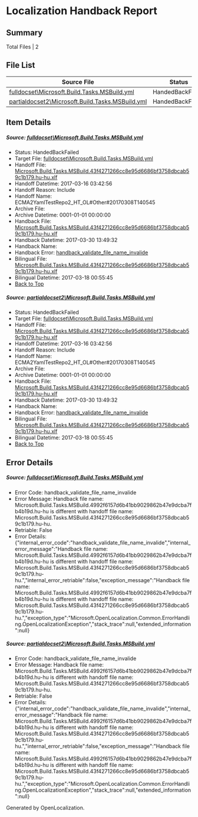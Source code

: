 # <a name='report-top'></a> Localization Handback Report

## Summary
 Total Files | 2

## File List
 Source File | Status | Details 
 ----------- | ------ | ------- 
 [fulldocset\Microsoft.Build.Tasks.MSBuild.yml](https://github.com/OpenLocalizationTestOrg/ECMA2YamlTestRepo2/blob/1e40a158586a88a698e0cb5342785002a56898b2/fulldocset/Microsoft.Build.Tasks.MSBuild.yml) | HandedBackFailed | [Details](#2ed59e0dc5ea36f1040d694fcd2fea1c1f19561f74108)
 [partialdocset2\Microsoft.Build.Tasks.MSBuild.yml](https://github.com/OpenLocalizationTestOrg/ECMA2YamlTestRepo2/blob/9a577bbd8ead778fd4723fbdbce691e69b3b14d4/partialdocset2/Microsoft.Build.Tasks.MSBuild.yml) | HandedBackFailed | [Details](#2ed59e0dc5ea36f1040d694fcd2fea1c1f19561f88199)

## Item Details
##### <a name='2ed59e0dc5ea36f1040d694fcd2fea1c1f19561f74108'></a> Source: [fulldocset\Microsoft.Build.Tasks.MSBuild.yml](https://github.com/OpenLocalizationTestOrg/ECMA2YamlTestRepo2/blob/1e40a158586a88a698e0cb5342785002a56898b2/fulldocset/Microsoft.Build.Tasks.MSBuild.yml)
* Status: HandedBackFailed
* Target File: [fulldocset\Microsoft.Build.Tasks.MSBuild.yml](https://github.com/OpenLocalizationTestOrg/ECMA2YamlTestRepo2.hu-hu/blob/3934e7d26adb851a95819631c59c3b5af813370b/fulldocset/Microsoft.Build.Tasks.MSBuild.yml)
* Handoff File: [Microsoft.Build.Tasks.MSBuild.43f4271266cc8e95d6686bf3758dbcab59c1b179.hu-hu.xlf](https://github.com/OpenLocalizationTestOrg/ECMA2YamlTestRepo2.handoff/blob/2248ddb46524156639760727f08bc60512531119/ol-handoff/OpenLocalizationTestOrg/ECMA2YamlTestRepo2.hu-hu/master/fulldocset/Microsoft.Build.Tasks.MSBuild.43f4271266cc8e95d6686bf3758dbcab59c1b179.hu-hu.xlf)
* Handoff Datetime: 2017-03-16 03:42:56
* Handoff Reason: Include
* Handoff Name: ECMA2YamlTestRepo2_HT_OL#Other#20170308T140545
* Archive File: 
* Archive Datetime: 0001-01-01 00:00:00
* Handback File: [Microsoft.Build.Tasks.MSBuild.43f4271266cc8e95d6686bf3758dbcab59c1b179.hu-hu.xlf](https://github.com/OpenLocalizationTestOrg/ECMA2YamlTestRepo2.handback/blob/b2cc4168e0a5fe900b243b16dc93fa143608a59a/ol-handback/OpenLocalizationTestOrg/ECMA2YamlTestRepo2.hu-hu/master/fulldocset/Microsoft.Build.Tasks.MSBuild.43f4271266cc8e95d6686bf3758dbcab59c1b179.hu-hu.xlf)
* Handback Datetime: 2017-03-30 13:49:32
* Handback Name: 
* Handback Error: [handback_validate_file_name_invalide](#2ed59e0dc5ea36f1040d694fcd2fea1c1f19561f74108handback_validate_file_name_invalide)
* Bilingual File: [Microsoft.Build.Tasks.MSBuild.43f4271266cc8e95d6686bf3758dbcab59c1b179.hu-hu.xlf](https://github.com/OpenLocalizationTestOrg/ECMA2YamlTestRepo2.handback/blob/69cb90fff79ab8be924d224d4a7b65f9cb25c532/ol-handback/OpenLocalizationTestOrg/ECMA2YamlTestRepo2.hu-hu/master/fulldocset/Microsoft.Build.Tasks.MSBuild.43f4271266cc8e95d6686bf3758dbcab59c1b179.hu-hu.xlf)
* Bilingual Datetime: 2017-03-18 00:55:45
* [Back to Top](#report-top)

##### <a name='2ed59e0dc5ea36f1040d694fcd2fea1c1f19561f88199'></a> Source: [partialdocset2\Microsoft.Build.Tasks.MSBuild.yml](https://github.com/OpenLocalizationTestOrg/ECMA2YamlTestRepo2/blob/9a577bbd8ead778fd4723fbdbce691e69b3b14d4/partialdocset2/Microsoft.Build.Tasks.MSBuild.yml)
* Status: HandedBackFailed
* Target File: [fulldocset\Microsoft.Build.Tasks.MSBuild.yml](https://github.com/OpenLocalizationTestOrg/ECMA2YamlTestRepo2.hu-hu/blob/3934e7d26adb851a95819631c59c3b5af813370b/fulldocset/Microsoft.Build.Tasks.MSBuild.yml)
* Handoff File: [Microsoft.Build.Tasks.MSBuild.43f4271266cc8e95d6686bf3758dbcab59c1b179.hu-hu.xlf](https://github.com/OpenLocalizationTestOrg/ECMA2YamlTestRepo2.handoff/blob/2248ddb46524156639760727f08bc60512531119/ol-handoff/OpenLocalizationTestOrg/ECMA2YamlTestRepo2.hu-hu/master/fulldocset/Microsoft.Build.Tasks.MSBuild.43f4271266cc8e95d6686bf3758dbcab59c1b179.hu-hu.xlf)
* Handoff Datetime: 2017-03-16 03:42:56
* Handoff Reason: Include
* Handoff Name: ECMA2YamlTestRepo2_HT_OL#Other#20170308T140545
* Archive File: 
* Archive Datetime: 0001-01-01 00:00:00
* Handback File: [Microsoft.Build.Tasks.MSBuild.43f4271266cc8e95d6686bf3758dbcab59c1b179.hu-hu.xlf](https://github.com/OpenLocalizationTestOrg/ECMA2YamlTestRepo2.handback/blob/b2cc4168e0a5fe900b243b16dc93fa143608a59a/ol-handback/OpenLocalizationTestOrg/ECMA2YamlTestRepo2.hu-hu/master/fulldocset/Microsoft.Build.Tasks.MSBuild.43f4271266cc8e95d6686bf3758dbcab59c1b179.hu-hu.xlf)
* Handback Datetime: 2017-03-30 13:49:32
* Handback Name: 
* Handback Error: [handback_validate_file_name_invalide](#2ed59e0dc5ea36f1040d694fcd2fea1c1f19561f88199handback_validate_file_name_invalide)
* Bilingual File: [Microsoft.Build.Tasks.MSBuild.43f4271266cc8e95d6686bf3758dbcab59c1b179.hu-hu.xlf](https://github.com/OpenLocalizationTestOrg/ECMA2YamlTestRepo2.handback/blob/69cb90fff79ab8be924d224d4a7b65f9cb25c532/ol-handback/OpenLocalizationTestOrg/ECMA2YamlTestRepo2.hu-hu/master/fulldocset/Microsoft.Build.Tasks.MSBuild.43f4271266cc8e95d6686bf3758dbcab59c1b179.hu-hu.xlf)
* Bilingual Datetime: 2017-03-18 00:55:45
* [Back to Top](#report-top)


## Error Details
##### <a name='2ed59e0dc5ea36f1040d694fcd2fea1c1f19561f74108handback_validate_file_name_invalide'></a> Source: [fulldocset\Microsoft.Build.Tasks.MSBuild.yml](#2ed59e0dc5ea36f1040d694fcd2fea1c1f19561f74108)
* Error Code: handback_validate_file_name_invalide
* Error Message: Handback file name: Microsoft.Build.Tasks.MSBuild.4992f6157d6b41bb9029862b47e9dcba7fb4b19d.hu-hu is different with handoff file name: Microsoft.Build.Tasks.MSBuild.43f4271266cc8e95d6686bf3758dbcab59c1b179.hu-hu.
* Retriable: False
* Error Details: {"internal_error_code":"handback_validate_file_name_invalide","internal_error_message":"Handback file name: Microsoft.Build.Tasks.MSBuild.4992f6157d6b41bb9029862b47e9dcba7fb4b19d.hu-hu is different with handoff file name: Microsoft.Build.Tasks.MSBuild.43f4271266cc8e95d6686bf3758dbcab59c1b179.hu-hu.","internal_error_retriable":false,"exception_message":"Handback file name: Microsoft.Build.Tasks.MSBuild.4992f6157d6b41bb9029862b47e9dcba7fb4b19d.hu-hu is different with handoff file name: Microsoft.Build.Tasks.MSBuild.43f4271266cc8e95d6686bf3758dbcab59c1b179.hu-hu.","exception_type":"Microsoft.OpenLocalization.Common.ErrorHandling.OpenLocalizationException","stack_trace":null,"extended_information":null}

##### <a name='2ed59e0dc5ea36f1040d694fcd2fea1c1f19561f88199handback_validate_file_name_invalide'></a> Source: [partialdocset2\Microsoft.Build.Tasks.MSBuild.yml](#2ed59e0dc5ea36f1040d694fcd2fea1c1f19561f88199)
* Error Code: handback_validate_file_name_invalide
* Error Message: Handback file name: Microsoft.Build.Tasks.MSBuild.4992f6157d6b41bb9029862b47e9dcba7fb4b19d.hu-hu is different with handoff file name: Microsoft.Build.Tasks.MSBuild.43f4271266cc8e95d6686bf3758dbcab59c1b179.hu-hu.
* Retriable: False
* Error Details: {"internal_error_code":"handback_validate_file_name_invalide","internal_error_message":"Handback file name: Microsoft.Build.Tasks.MSBuild.4992f6157d6b41bb9029862b47e9dcba7fb4b19d.hu-hu is different with handoff file name: Microsoft.Build.Tasks.MSBuild.43f4271266cc8e95d6686bf3758dbcab59c1b179.hu-hu.","internal_error_retriable":false,"exception_message":"Handback file name: Microsoft.Build.Tasks.MSBuild.4992f6157d6b41bb9029862b47e9dcba7fb4b19d.hu-hu is different with handoff file name: Microsoft.Build.Tasks.MSBuild.43f4271266cc8e95d6686bf3758dbcab59c1b179.hu-hu.","exception_type":"Microsoft.OpenLocalization.Common.ErrorHandling.OpenLocalizationException","stack_trace":null,"extended_information":null}


Generated by OpenLocalization.
